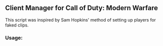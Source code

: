 ## Client Manager for Call of Duty: Modern Warfare

This script was inspired by Sam Hopkins' method of setting up players for faked clips. 

### Usage:

